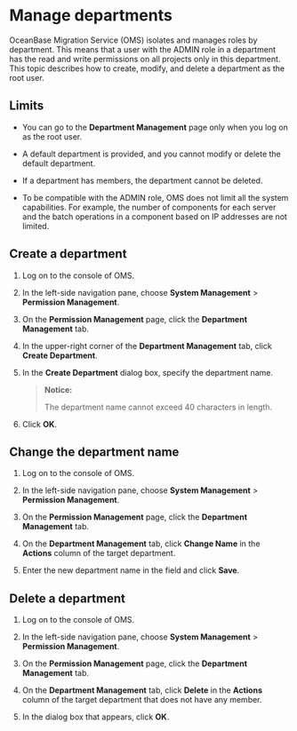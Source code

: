 # Manage departments

OceanBase Migration Service (OMS) isolates and manages roles by department. This means that a user with the ADMIN role in a department has the read and write permissions on all projects only in this department. This topic describes how to create, modify, and delete a department as the root user.

## Limits

* You can go to the **Department Management** page only when you log on as the root user.

* A default department is provided, and you cannot modify or delete the default department.

* If a department has members, the department cannot be deleted.

* To be compatible with the ADMIN role, OMS does not limit all the system capabilities. For example, the number of components for each server and the batch operations in a component based on IP addresses are not limited.

## Create a department

1. Log on to the console of OMS.

2. In the left-side navigation pane, choose **System Management** > **Permission Management**.

3. On the **Permission Management** page, click the **Department Management** tab.

4. In the upper-right corner of the **Department Management** tab, click **Create Department**.

5. In the **Create Department** dialog box, specify the department name.

   > **Notice:**
   >
   > The department name cannot exceed 40 characters in length.

6. Click **OK**.

## Change the department name

1. Log on to the console of OMS.

2. In the left-side navigation pane, choose **System Management** > **Permission Management**.

3. On the **Permission Management** page, click the **Department Management** tab.

4. On the **Department Management** tab, click **Change Name** in the **Actions** column of the target department.

5. Enter the new department name in the field and click **Save**.

## Delete a department

1. Log on to the console of OMS.

2. In the left-side navigation pane, choose **System Management** > **Permission Management**.

3. On the **Permission Management** page, click the **Department Management** tab.

4. On the **Department Management** tab, click **Delete** in the **Actions** column of the target department that does not have any member.

5. In the dialog box that appears, click **OK**.
